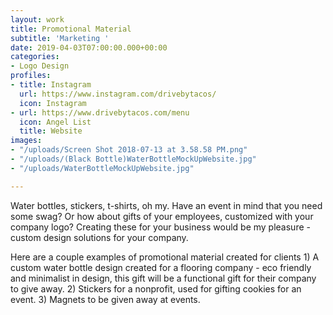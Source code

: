 ```yaml
---
layout: work
title: Promotional Material
subtitle: 'Marketing '
date: 2019-04-03T07:00:00.000+00:00
categories:
- Logo Design
profiles:
- title: Instagram
  url: https://www.instagram.com/drivebytacos/
  icon: Instagram
- url: https://www.drivebytacos.com/menu
  icon: Angel List
  title: Website
images:
- "/uploads/Screen Shot 2018-07-13 at 3.58.58 PM.png"
- "/uploads/(Black Bottle)WaterBottleMockUpWebsite.jpg"
- "/uploads/WaterBottleMockUpWebsite.jpg"

---
```

Water bottles, stickers, t-shirts, oh my. Have an event in mind that you need some swag? Or how about gifts of your employees, customized with your company logo? Creating these for your business would be my pleasure - custom design solutions for your company.

Here are a couple examples of promotional material created for clients 1) A custom water bottle design created for a flooring company - eco friendly and minimalist in design, this gift will be a functional gift for their company to give away. 2) Stickers for a nonprofit, used for gifting cookies for an event. 3) Magnets to be given away at events.